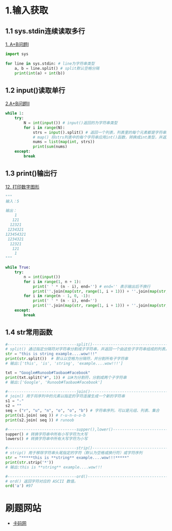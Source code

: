 # 1.输入获取

## 1.1 sys.stdin连续读取多行

[1. A+B问题I](https://github.com/youngyangyang04/kamacoder-solutions/blob/main/problems/0001.A%2BB%E9%97%AE%E9%A2%98I.md)
```python
import sys  
 
for line in sys.stdin: # line为字符串类型
    a, b = line.split() # split默认空格分隔 
    print(int(a) + int(b))
```

## 1.2 input()读取单行

[2.A+B问题II](https://github.com/youngyangyang04/kamacoder-solutions/blob/main/problems/0002.A%2BB%E9%97%AE%E9%A2%98II.md)
```python
while 1:
    try:
        N = int(input()) # input()返回的为字符串类型
        for i in range(N):
            strs = input().split() # 返回一个列表，列表里的每个元素都是字符串类型
            # map() 将strs列表中的每个字符串应用int()函数，转换成int类型，并返回一个迭代器，因此需要再通过list()转成列表
            nums = list(map(int, strs))
            print(sum(nums)
    except:
        break 
```

## 1.3 print()输出行

[12. 打印数字图形](https://github.com/youngyangyang04/kamacoder-solutions/blob/main/problems/0012.%E6%89%93%E5%8D%B0%E6%95%B0%E5%AD%97%E5%9B%BE%E5%BD%A2.md)
    
```python
"""
输入：5

输出：
    1
   121
  12321
 1234321
123454321
 1234321
  12321
   121
    1
"""

while True:
    try:
        n = int(input())
        for i in range(1, n + 1):
            print(' ' * (n - i), end='') # end='' 表示输出后不换行
            print(''.join(map(str, range(1, i + 1))) + ''.join(map(str, range(i - 1, 0, -1))))
        for i in range(n - 1, 0, -1):
            print(' ' * (n - i), end='')
            print(''.join(map(str, range(1, i + 1))) + ''.join(map(str, range(i - 1, 0, -1))))
    except:
        break

```
## 1.4 str常用函数

```python
#------------------------------split()-----------------------------------------
# split() 通过指定分隔符对字符串分割成子字符串，并返回一个由这些子字符串组成的列表。
str = "this is string example....wow!!!"
print(str.split())  # 默认以空格为分隔符，并分割所有子字符串
# 输出:['this', 'is', 'string', 'example....wow!!!']

txt = "Google#Runoob#Taobao#Facebook"
print(txt.split("#", 1)) # 以#为分割符，分割成两个子字符串
# 输出:['Google', 'Runoob#Taobao#Facebook']

#------------------------------join()-------------------------------------------
# join() 用于将序列中的元素以指定的字符连接生成一个新的字符串
s1 = "-"
s2 = ""
seq = ("r", "u", "n", "o", "o", "b") # 字符串序列，可以是元组、列表、集合
print(s1.join( seq )) # r-u-n-o-o-b
print(s2.join( seq )) # runoob

#------------------------------supper(),lower()---------------------------------
supper() # 转换字符串中所有小写字符为大写
lowers() # 转换字符串中所有大写字符为小写

#------------------------------strip()------------------------------------------
# strip() 用于移除字符串头尾指定的字符（默认为空格或换行符）或字符序列
str = "*****this is **string** example....wow!!!*****"
print(str.strip('*'))
# 输出:this is **string** example....wow!!!

#------------------------------ord()------------------------------------------
# ord() 返回字符对应的 ASCII 数值。
ord('a') #97
```

# 刷题网站
- [卡码网](https://kamacoder.com/)

